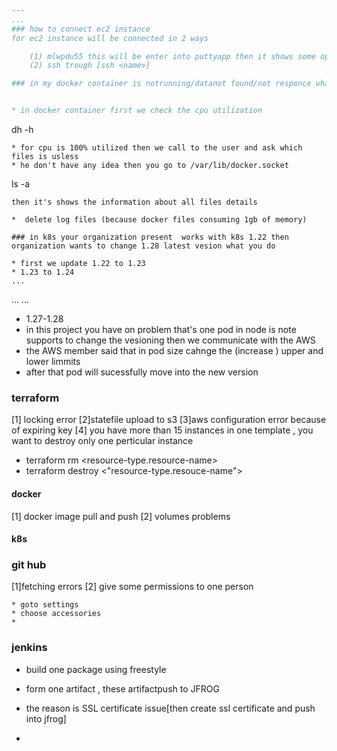 ```yaml
---
...
### how to connect ec2 instance 
for ec2 instance will be connected in 2 ways 

    (1) mlwpdu55 this will be enter into puttyapp then it shows some options connect and cancle - we choose connect option
    (2) ssh trough [ssh <name>]

### in my docker container is notrunning/datanot found/not responce what happened in this container


* in docker container first we check the cpu utilization 
```
dh -h
```
* for cpu is 100% utilized then we call to the user and ask which files is usless
* he don't have any idea then you go to /var/lib/docker.socket 
```
 ls -a
 ```
then it's shows the information about all files details

*  delete log files (because docker files consuming 1gb of memory)

### in k8s your organization present  works with k8s 1.22 then organization wants to change 1.28 latest vesion what you do

* first we update 1.22 to 1.23
* 1.23 to 1.24
...
```

...
...
* 1.27-1.28
* in this project  you have on problem that's one pod in node is note supports to change the vesioning then we communicate with the AWS 
* the AWS member said that in pod size cahnge the (increase ) upper and lower limmits 
* after that pod will sucessfully move into the new version

### terraform
[1] locking error
[2]statefile upload to s3 
[3]aws configuration error because of expiring key
[4] you have more than 15 instances in one template , you want to destroy only one perticular instance 
   

   * terraform  rm <resource-type.resource-name>
   * terraform destroy <"resource-type.resouce-name">



#### docker 

[1] docker image pull and push 
[2] volumes problems

#### k8s

### git hub 
[1]fetching errors
[2] give some permissions to one person 

    * goto settings 
    * choose accessories
    * 


### jenkins

* build one package using freestyle

* form one artifact , these  artifactpush to JFROG

* the reason is SSL certificate issue[then create ssl certificate and push into jfrog]

* 

